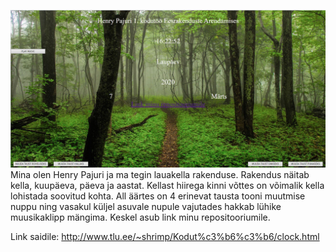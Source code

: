 ![Näidis](n2idis.JPG)
Mina olen Henry Pajuri ja ma tegin lauakella rakenduse. Rakendus näitab kella, kuupäeva, päeva ja aastat. Kellast hiirega kinni võttes on võimalik kella lohistada soovitud kohta. All äärtes on 4 erinevat tausta tooni muutmise nuppu ning vasakul küljel asuvale nupule vajutades hakkab lühike muusikaklipp mängima. Keskel asub link minu repositooriumile.

Link saidile: http://www.tlu.ee/~shrimp/Kodut%c3%b6%c3%b6/clock.html
